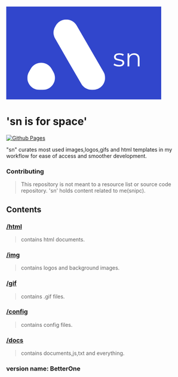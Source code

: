![sn](img/sn.png "sn")

# 'sn is for space'



[![Github Pages](https://img.shields.io/badge/github%20pages-121013?style=for-the-badge&logo=github&logoColor=white)](https://github.com/NotSnipc/sn)

"sn" curates most used images,logos,gifs and html templates in my workflow for ease of access and smoother development.

### Contributing
> This repository is not meant to a resource list or source code repository. 'sn' holds content related to me(snipc).


## Contents

### [/html](/html/)
> contains html documents.

### [/img](/img/)
> contains logos and background images.

### [/gif](/gif/)
> contains .gif files.

### [/config](/config/)
> contains config files.

### [/docs](/docs/)
> contains documents,js,txt and everything.

### version name: BetterOne
